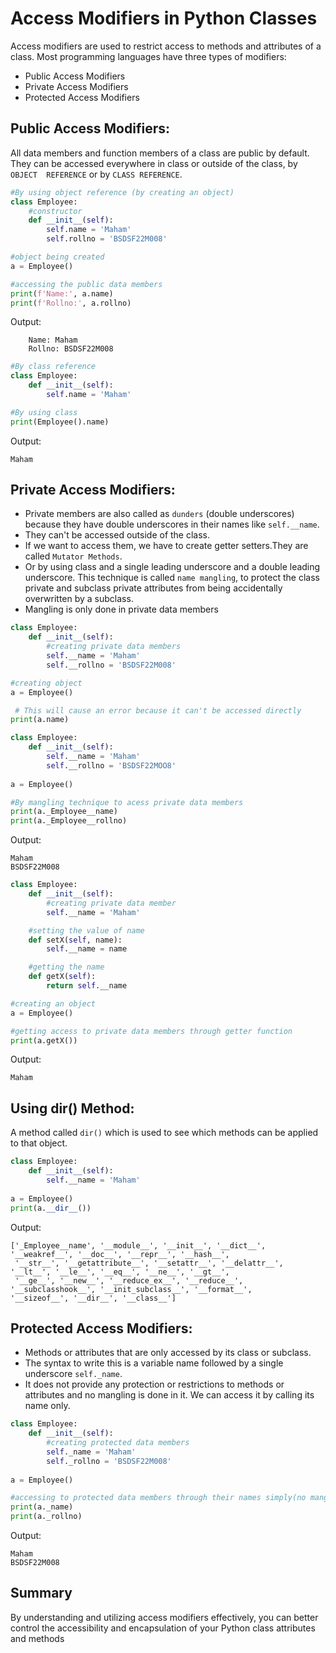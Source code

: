 # Access Modifiers in Python Classes

Access modifiers are used to restrict access to methods and attributes of a class. Most programming languages have three types of modifiers:
 
- Public Access Modifiers
- Private Access Modifiers
- Protected Access Modifiers

## Public Access Modifiers:

All data members and function members of a class are public by default. They can be accessed everywhere in class or outside of the class, by `OBJECT  REFERENCE` or by `CLASS REFERENCE`.

```python
#By using object reference (by creating an object)
class Employee:
    #constructor
    def __init__(self):
        self.name = 'Maham'
        self.rollno = 'BSDSF22M008'

#object being created        
a = Employee()

#accessing the public data members
print(f'Name:', a.name)
print(f'Rollno:', a.rollno)
```

Output:
```
    Name: Maham
    Rollno: BSDSF22M008
 ```

```python
#By class reference 
class Employee:
    def __init__(self):
        self.name = 'Maham'

#By using class        
print(Employee().name)
```

Output: 
```
Maham
```

## Private Access Modifiers:

- Private members are also called as `dunders` (double underscores) because they have double underscores in their names like `self.__name`. 
- They can't be accessed outside of the class.
-  If we want to access them, we have to create getter setters.They are called `Mutator Methods`.
- Or by using class and a single leading underscore and a double leading underscore. This technique is called `name mangling`,  to protect the class private and subclass private attributes from being 
  accidentally overwritten by a subclass.
- Mangling is only done in private data members

```python
class Employee:
    def __init__(self):
        #creating private data members
        self.__name = 'Maham'
        self.__rollno = 'BSDSF22M008'

#creating object       
a = Employee()

 # This will cause an error because it can't be accessed directly
print(a.name) 
```
```python
class Employee:
    def __init__(self):
        self.__name = 'Maham'
        self.__rollno = 'BSDSF22MOO8'
        
a = Employee()

#By mangling technique to acess private data members
print(a._Employee__name)
print(a._Employee__rollno)
```

Output:
```
Maham
BSDSF22M008
```


```python
class Employee:
    def __init__(self):
        #creating private data member
        self.__name = 'Maham'

    #setting the value of name
    def setX(self, name):
        self.__name = name

    #getting the name
    def getX(self):
        return self.__name

#creating an object      
a = Employee()

#getting access to private data members through getter function
print(a.getX())
```

Output: 
``` 
Maham
```

## Using __dir__() Method:

A method called `dir()` which is used to see which methods can be applied to that object.

```python
class Employee:
    def __init__(self):
        self.__name = 'Maham'
        
a = Employee()
print(a.__dir__())
```

Output: 
```
['_Employee__name', '__module__', '__init__', '__dict__', '__weakref__', '__doc__', '__repr__', '__hash__',
 '__str__', '__getattribute__', '__setattr__', '__delattr__', '__lt__', '__le__', '__eq__', '__ne__', '__gt__',
 '__ge__', '__new__', '__reduce_ex__', '__reduce__', '__subclasshook__', '__init_subclass__', '__format__',
'__sizeof__', '__dir__', '__class__']
```

## Protected Access Modifiers:

- Methods or attributes that are only accessed by its class or subclass.
- The syntax to write this is a variable name followed by a single underscore `self._name`.
- It does not provide any protection or restrictions to methods or attributes and no mangling is done in it. We can access it by calling its name only.

```python
class Employee:
    def __init__(self):
        #creating protected data members
        self._name = 'Maham'
        self._rollno = 'BSDSF22M008'
        
a = Employee()

#accessing to protected data members through their names simply(no mangling)
print(a._name)
print(a._rollno)
```

Output: 
```
Maham
BSDSF22M008
```

## Summary
By understanding and utilizing access modifiers effectively, you can better control the accessibility and encapsulation of your Python class attributes and methods


